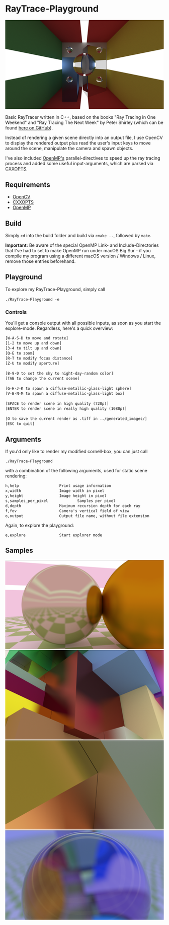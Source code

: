 
# RayTrace-Playground

![My modified version of a cornell box](generated_images/modified_cornell.tiff)

Basic RayTracer written in C++, based on the books "Ray Tracing in One Weekend" and "Ray Tracing The Next Week" by Peter Shirley (which can be found [here on GitHub](https://github.com/RayTracing/raytracing.github.io)).

Instead of rendering a given scene directly into an output file, I use OpenCV to display the rendered output plus read the user's input keys to move around the scene, manipulate the camera and spawn objects.

I've also included [OpenMP's](https://www.openmp.org) parallel-directives to speed up the ray tracing process and added some useful input-arguments, which are parsed via [CXXOPTS](https://github.com/jarro2783/cxxopts).

## Requirements
- [OpenCV](https://github.com/opencv/opencv)
- [CXXOPTS](https://github.com/jarro2783/cxxopts)
- [OpenMP](https://www.openmp.org)

## Build
Simply `cd` into the build folder and build via `cmake ..`, followed by `make`.

**Important:** Be aware of the special OpenMP Link- and Include-Directories that I've had to set to make OpenMP run under macOS Big Sur - if you compile my program using a different macOS version / Windows / Linux, remove those entries beforehand.

## Playground
To explore my RayTrace-Playground, simply call

`./RayTrace-Playground -e`

### Controls
You'll get a console output with all possible inputs, as soon as you start the explore-mode.
Regardless, here's a quick overview:
```
[W-A-S-D to move and rotate]
[1-2 to move up and down]
[3-4 to tilt up and down]
[Q-E to zoom]
[R-T to modify focus distance]
[Z-U to modify aperture]

[8-9-0 to set the sky to night-day-random color]
[TAB to change the current scene]

[G-H-J-K to spawn a diffuse-metallic-glass-light sphere]
[V-B-N-M to spawn a diffuse-metallic-glass-light box]

[SPACE to render scene in high quality (720p)]
[ENTER to render scene in really high quality (1080p)]

[O to save the current render as .tiff in ../generated_images/]
[ESC to quit]
```
## Arguments
If you'd only like to render my modified cornell-box, you can just call
```
./RayTrace-Playground
```
with a combination of the following arguments, used for static scene rendering:
```
h,help 					Print usage information
x,width 				Image width in pixel
y,height 				Image height in pixel
s,samples_per_pixel 	  		Samples per pixel
d,depth 				Maximum recursion depth for each ray
f,fov 					Camera's vertical field of view
o,output 				Output file name, without file extension
```
Again, to explore the playground:
```
e,explore 				Start explorer mode
```
## Samples
![2](generated_images/2.tiff)
![6](generated_images/6.tiff)
![7](generated_images/7.tiff)
![8](generated_images/8.tiff)
